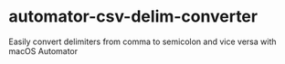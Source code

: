 # automator-csv-delim-converter
Easily convert delimiters from comma to semicolon and vice versa with macOS Automator
